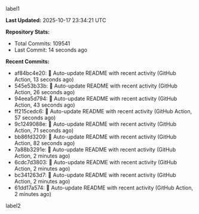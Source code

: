 
label1 
<!-- ACTIVITY_START -->
**Last Updated:** 2025-10-17 23:34:21 UTC

**Repository Stats:**
- Total Commits: 109541
- Last Commit: 14 seconds ago

**Recent Commits:**
- af84bc4e20: 🤖 Auto-update README with recent activity (GitHub Action, 13 seconds ago)
- 545e53b33b: 🤖 Auto-update README with recent activity (GitHub Action, 26 seconds ago)
- 94eea5d794: 🤖 Auto-update README with recent activity (GitHub Action, 43 seconds ago)
- ff215cedc6: 🤖 Auto-update README with recent activity (GitHub Action, 57 seconds ago)
- 9c1249088e: 🤖 Auto-update README with recent activity (GitHub Action, 71 seconds ago)
- bb86fd3209: 🤖 Auto-update README with recent activity (GitHub Action, 82 seconds ago)
- 7a88b3291e: 🤖 Auto-update README with recent activity (GitHub Action, 2 minutes ago)
- 6cdc7d3803: 🤖 Auto-update README with recent activity (GitHub Action, 2 minutes ago)
- bc341263d7: 🤖 Auto-update README with recent activity (GitHub Action, 2 minutes ago)
- 61dd17a574: 🤖 Auto-update README with recent activity (GitHub Action, 2 minutes ago)
<!-- ACTIVITY_END -->

label2
